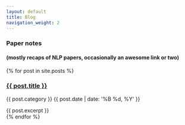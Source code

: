 ```yaml
---
layout: default
title: Blog
navigation_weight: 2
---
```

<div class="container">
	<h3 class="spacing">Paper notes</h3>
	<h4> (mostly recaps of NLP papers, occasionally an awesome link or two) </h4>
	<div class="blog-posts">
		{% for post in site.posts %}
			<div class="blog-post spacing">
				<h3><a href="{{ post.url }}">{{ post.title }}</a></h3>
				<p class="summary">
					{{ post.category }}
					<span class="date">
						{{ post.date | date: '%B %d, %Y' }}
					</span>
				</p>
				{{ post.excerpt }}
			</div>
		{% endfor %}
	</div>
</div>
